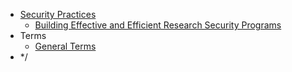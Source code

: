 * [Security Practices](index.md)
    * [Building Effective and Efficient Research Security Programs](building-eff-rsp.md)
* Terms
    * [General Terms](terms.md)
* */